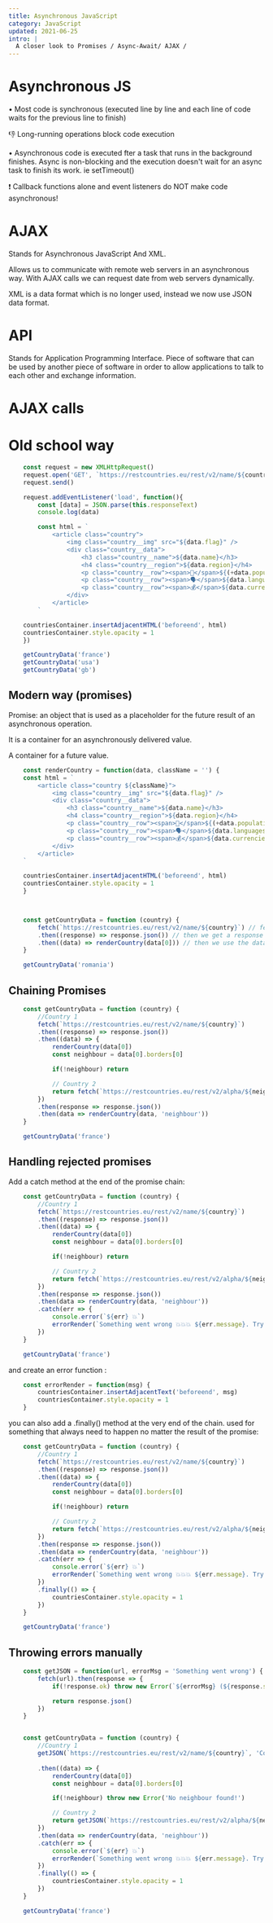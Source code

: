 ```yaml
---
title: Asynchronous JavaScript
category: JavaScript
updated: 2021-06-25
intro: |
  A closer look to Promises / Async-Await/ AJAX /
---
```


# Asynchronous JS

• Most code is synchronous (executed line by line and each line of code waits for the previous line to finish)

👎 Long-running operations block code execution

• Asynchronous code is executed fter a task that runs in the background finishes. Async is non-blocking and the execution doesn't wait for an async task to finish its work. ie setTimeout()

❗ Callback functions alone and event listeners do NOT make code asynchronous!

# AJAX

Stands for Asynchronous JavaScript And XML.

Allows us to communicate with remote web servers in an asynchronous way. With AJAX calls we can request date from web servers dynamically.

XML is a data format which is no longer used, instead we now use JSON data format.

# API

Stands for Application Programming Interface. Piece of software that can be used by another piece of software in order to allow applications to talk to each other and exchange information.


# AJAX calls

# Old school way

```js
    const request = new XMLHttpRequest()
    request.open('GET', `https://restcountries.eu/rest/v2/name/${country}`)
    request.send()

    request.addEventListener('load', function(){
        const [data] = JSON.parse(this.responseText)
        console.log(data)

        const html = `
            <article class="country">
                <img class="country__img" src="${data.flag}" />
                <div class="country__data">
                    <h3 class="country__name">${data.name}</h3>
                    <h4 class="country__region">${data.region}</h4>
                    <p class="country__row"><span>👫</span>${(+data.population / 1000000).toFixed(1)} people</p>
                    <p class="country__row"><span>🗣️</span>${data.languages[0].name}</p>
                    <p class="country__row"><span>💰</span>${data.currencies[0].name}</p>
                </div>
            </article>
        `

    countriesContainer.insertAdjacentHTML('beforeend', html)
    countriesContainer.style.opacity = 1
    })

    getCountryData('france')
    getCountryData('usa')
    getCountryData('gb')
```

## Modern way (promises)

Promise: an object that is used as a placeholder for the future result of an asynchronous operation.

It is a container for an asynchronously delivered value.

A container for a future value.

```js
    const renderCountry = function(data, className = '') {
    const html = `
        <article class="country ${className}">
            <img class="country__img" src="${data.flag}" />
            <div class="country__data">
                <h3 class="country__name">${data.name}</h3>
                <h4 class="country__region">${data.region}</h4>
                <p class="country__row"><span>👫</span>${(+data.population / 1000000).toFixed(1)} people</p>
                <p class="country__row"><span>🗣️</span>${data.languages[0].name}</p>
                <p class="country__row"><span>💰</span>${data.currencies[0].name}</p>
            </div>
        </article>
    `

    countriesContainer.insertAdjacentHTML('beforeend', html)
    countriesContainer.style.opacity = 1
    }



    const getCountryData = function (country) {
        fetch(`https://restcountries.eu/rest/v2/name/${country}`) // fetch something
        .then((response) => response.json()) // then we get a response which gets transformed into JSON
        .then((data) => renderCountry(data[0])) // then we use the data to render the DOM
    }

    getCountryData('romania')

```


## Chaining Promises

```js
    const getCountryData = function (country) {
        //Country 1 
        fetch(`https://restcountries.eu/rest/v2/name/${country}`)
        .then((response) => response.json())
        .then((data) => {
            renderCountry(data[0])
            const neighbour = data[0].borders[0]

            if(!neighbour) return 

            // Country 2
            return fetch(`https://restcountries.eu/rest/v2/alpha/${neighbour}`)
        })
        .then(response => response.json())
        .then(data => renderCountry(data, 'neighbour'))
    }

    getCountryData('france')    
```


## Handling rejected promises

Add a catch method at the end of the promise chain:

```js
    const getCountryData = function (country) {
        //Country 1 
        fetch(`https://restcountries.eu/rest/v2/name/${country}`)
        .then((response) => response.json())
        .then((data) => {
            renderCountry(data[0])
            const neighbour = data[0].borders[0]

            if(!neighbour) return 

            // Country 2
            return fetch(`https://restcountries.eu/rest/v2/alpha/${neighbour}`)
        })
        .then(response => response.json())
        .then(data => renderCountry(data, 'neighbour'))
        .catch(err => {
            console.error(`${err} 💥`)
            errorRender(`Something went wrong 💥💥💥 ${err.message}. Try again`)
        })
    }

    getCountryData('france')
```

and create an error function :

```js
    const errorRender = function(msg) {
        countriesContainer.insertAdjacentText('beforeend', msg)
        countriesContainer.style.opacity = 1
    }
```

you can also add a .finally() method at the very end of the chain. used for something that always need to happen no matter the result of the promise:

```js
    const getCountryData = function (country) {
        //Country 1 
        fetch(`https://restcountries.eu/rest/v2/name/${country}`)
        .then((response) => response.json())
        .then((data) => {
            renderCountry(data[0])
            const neighbour = data[0].borders[0]

            if(!neighbour) return 

            // Country 2
            return fetch(`https://restcountries.eu/rest/v2/alpha/${neighbour}`)
        })
        .then(response => response.json())
        .then(data => renderCountry(data, 'neighbour'))
        .catch(err => {
            console.error(`${err} 💥`)
            errorRender(`Something went wrong 💥💥💥 ${err.message}. Try again`)
        })
        .finally(() => {
            countriesContainer.style.opacity = 1
        })
    }

    getCountryData('france')
```


## Throwing errors manually


```js
    const getJSON = function(url, errorMsg = 'Something went wrong') {
        fetch(url).then(response => {
            if(!response.ok) throw new Error(`${errorMsg} (${response.status}`)

            return response.json()
        })
    }


    const getCountryData = function (country) {
        //Country 1 
        getJSON(`https://restcountries.eu/rest/v2/name/${country}`, 'Country not found')
       
        .then((data) => {
            renderCountry(data[0])
            const neighbour = data[0].borders[0]

            if(!neighbour) throw new Error('No neighbour found!') 

            // Country 2
            return getJSON(`https://restcountries.eu/rest/v2/alpha/${neighbour}`, 'Country not found')
        })
        .then(data => renderCountry(data, 'neighbour'))
        .catch(err => {
            console.error(`${err} 💥`)
            errorRender(`Something went wrong 💥💥💥 ${err.message}. Try again`)
        })
        .finally(() => {
            countriesContainer.style.opacity = 1
        })
    }

    getCountryData('france')
```
